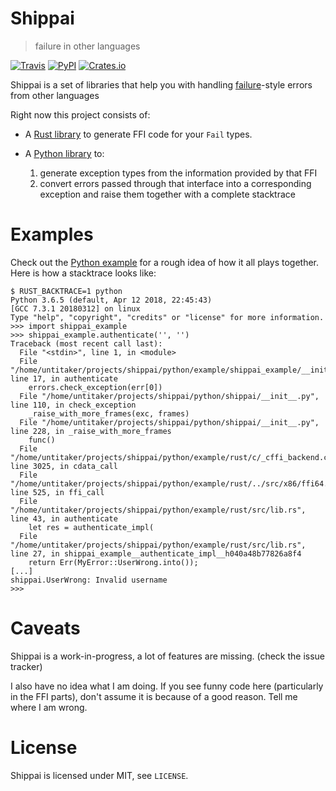 # Shippai

> failure in other languages

[![Travis](https://img.shields.io/travis/untitaker/shippai.svg)](https://travis-ci.org/untitaker/shippai)
[![PyPI](https://img.shields.io/pypi/v/shippai.svg)](https://pypi.python.org/pypi/shippai/)
[![Crates.io](https://img.shields.io/crates/v/shippai.svg)](https://crates.io/crates/shippai)

Shippai is a set of libraries that help you with handling
[failure](https://github.com/withoutboats/failure)-style errors from other
languages

Right now this project consists of:

- A [Rust library](https://github.com/untitaker/shippai/tree/master/rust) to
  generate FFI code for your `Fail` types.
- A [Python library](https://github.com/untitaker/shippai/tree/master/python)
  to:

  1. generate exception types from the information provided by that FFI
  2. convert errors passed through that interface into a corresponding
     exception and raise them together with a complete stacktrace

# Examples

Check out the [Python
example](https://github.com/untitaker/shippai/tree/master/python/example) for a
rough idea of how it all plays together. Here is how a stacktrace looks like:

```
$ RUST_BACKTRACE=1 python
Python 3.6.5 (default, Apr 12 2018, 22:45:43) 
[GCC 7.3.1 20180312] on linux
Type "help", "copyright", "credits" or "license" for more information.
>>> import shippai_example
>>> shippai_example.authenticate('', '')
Traceback (most recent call last):
  File "<stdin>", line 1, in <module>
  File "/home/untitaker/projects/shippai/python/example/shippai_example/__init__.py", line 17, in authenticate
    errors.check_exception(err[0])
  File "/home/untitaker/projects/shippai/python/shippai/__init__.py", line 110, in check_exception
    _raise_with_more_frames(exc, frames)
  File "/home/untitaker/projects/shippai/python/shippai/__init__.py", line 228, in _raise_with_more_frames
    func()
  File "/home/untitaker/projects/shippai/python/example/rust/c/_cffi_backend.c", line 3025, in cdata_call
  File "/home/untitaker/projects/shippai/python/example/rust/../src/x86/ffi64.c", line 525, in ffi_call
  File "/home/untitaker/projects/shippai/python/example/rust/src/lib.rs", line 43, in authenticate
    let res = authenticate_impl(
  File "/home/untitaker/projects/shippai/python/example/rust/src/lib.rs", line 27, in shippai_example__authenticate_impl__h040a48b77826a8f4
    return Err(MyError::UserWrong.into());
[...]
shippai.UserWrong: Invalid username
>>> 
```

# Caveats

Shippai is a work-in-progress, a lot of features are missing. (check the issue
tracker)

I also have no idea what I am doing. If you see funny code here (particularly
in the FFI parts), don't assume it is because of a good reason. Tell me where I
am wrong.

# License

Shippai is licensed under MIT, see `LICENSE`.
